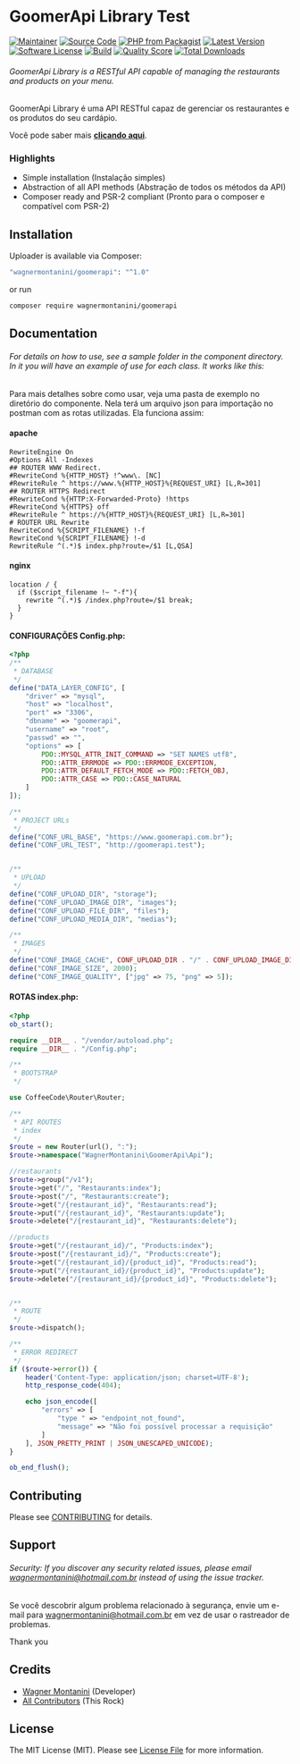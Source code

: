 # GoomerApi Library Test

[![Maintainer](http://img.shields.io/badge/maintainer-@wagnermontanini-blue.svg?style=flat-square)](https://twitter.com/wagnermontanini)
[![Source Code](http://img.shields.io/badge/source-wagnermontanini/goomerapi-blue.svg?style=flat-square)](https://github.com/wagnermontanini/goomerapi)
[![PHP from Packagist](https://img.shields.io/packagist/php-v/wagnermontanini/goomerapi.svg?style=flat-square)](https://packagist.org/packages/wagnermontanini/goomerapi)
[![Latest Version](https://img.shields.io/github/release/wagnermontanini/goomerapi.svg?style=flat-square)](https://github.com/wagnermontanini/goomerapi/releases)
[![Software License](https://img.shields.io/badge/license-MIT-brightgreen.svg?style=flat-square)](LICENSE)
[![Build](https://img.shields.io/scrutinizer/build/g/wagnermontanini/goomerapi.svg?style=flat-square)](https://scrutinizer-ci.com/g/wagnermontanini/goomerapi)
[![Quality Score](https://img.shields.io/scrutinizer/g/wagnermontanini/goomerapi.svg?style=flat-square)](https://scrutinizer-ci.com/g/wagnermontanini/goomerapi)
[![Total Downloads](https://img.shields.io/packagist/dt/wagnermontanini/goomerapi.svg?style=flat-square)](https://packagist.org/packages/cwagnermontanini/goomerapi)

###### GoomerApi Library is a RESTful API capable of managing the restaurants and products on your menu.

GoomerApi Library é uma API RESTful capaz de gerenciar os restaurantes e os produtos do seu cardápio.

Você pode saber mais **[clicando aqui](https://goomer.com.br)**.

### Highlights

- Simple installation (Instalação simples)
- Abstraction of all API methods (Abstração de todos os métodos da API)
- Composer ready and PSR-2 compliant (Pronto para o composer e compatível com PSR-2)

## Installation

Uploader is available via Composer:

```bash
"wagnermontanini/goomerapi": "^1.0"
```

or run

```bash
composer require wagnermontanini/goomerapi
```

## Documentation

###### For details on how to use, see a sample folder in the component directory. In it you will have an example of use for each class. It works like this:

Para mais detalhes sobre como usar, veja uma pasta de exemplo no diretório do componente. Nela terá um arquivo json para importação no postman com as rotas utilizadas. Ela funciona assim:

#### apache

```apacheconfig
RewriteEngine On
#Options All -Indexes
## ROUTER WWW Redirect.
#RewriteCond %{HTTP_HOST} !^www\. [NC]
#RewriteRule ^ https://www.%{HTTP_HOST}%{REQUEST_URI} [L,R=301]
## ROUTER HTTPS Redirect
#RewriteCond %{HTTP:X-Forwarded-Proto} !https
#RewriteCond %{HTTPS} off
#RewriteRule ^ https://%{HTTP_HOST}%{REQUEST_URI} [L,R=301]
# ROUTER URL Rewrite
RewriteCond %{SCRIPT_FILENAME} !-f
RewriteCond %{SCRIPT_FILENAME} !-d
RewriteRule ^(.*)$ index.php?route=/$1 [L,QSA]
```

#### nginx

````nginxconfig
location / {
  if ($script_filename !~ "-f"){
    rewrite ^(.*)$ /index.php?route=/$1 break;
  }
}
````

#### CONFIGURAÇÕES Config.php:

```php
<?php
/**
 * DATABASE
 */
define("DATA_LAYER_CONFIG", [
    "driver" => "mysql",
    "host" => "localhost",
    "port" => "3306",
    "dbname" => "goomerapi",
    "username" => "root",
    "passwd" => "",
    "options" => [
        PDO::MYSQL_ATTR_INIT_COMMAND => "SET NAMES utf8",
        PDO::ATTR_ERRMODE => PDO::ERRMODE_EXCEPTION,
        PDO::ATTR_DEFAULT_FETCH_MODE => PDO::FETCH_OBJ,
        PDO::ATTR_CASE => PDO::CASE_NATURAL
    ]
]);

/**
 * PROJECT URLs
 */
define("CONF_URL_BASE", "https://www.goomerapi.com.br");
define("CONF_URL_TEST", "http://goomerapi.test");


/**
 * UPLOAD
 */
define("CONF_UPLOAD_DIR", "storage");
define("CONF_UPLOAD_IMAGE_DIR", "images");
define("CONF_UPLOAD_FILE_DIR", "files");
define("CONF_UPLOAD_MEDIA_DIR", "medias");

/**
 * IMAGES
 */
define("CONF_IMAGE_CACHE", CONF_UPLOAD_DIR . "/" . CONF_UPLOAD_IMAGE_DIR . "/cache");
define("CONF_IMAGE_SIZE", 2000);
define("CONF_IMAGE_QUALITY", ["jpg" => 75, "png" => 5]);
```

#### ROTAS index.php:

```php
<?php
ob_start();

require __DIR__ . "/vendor/autoload.php";
require __DIR__ . "/Config.php"; 

/**
 * BOOTSTRAP
 */

use CoffeeCode\Router\Router;

/**
 * API ROUTES
 * index
 */
$route = new Router(url(), ":");
$route->namespace("WagnerMontanini\GoomerApi\Api");

//restaurants
$route->group("/v1");
$route->get("/", "Restaurants:index");
$route->post("/", "Restaurants:create");
$route->get("/{restaurant_id}", "Restaurants:read");
$route->put("/{restaurant_id}", "Restaurants:update");
$route->delete("/{restaurant_id}", "Restaurants:delete");

//products
$route->get("/{restaurant_id}/", "Products:index");
$route->post("/{restaurant_id}/", "Products:create");
$route->get("/{restaurant_id}/{product_id}", "Products:read");
$route->put("/{restaurant_id}/{product_id}", "Products:update");
$route->delete("/{restaurant_id}/{product_id}", "Products:delete");


/**
 * ROUTE
 */
$route->dispatch();

/**
 * ERROR REDIRECT
 */
if ($route->error()) {
    header('Content-Type: application/json; charset=UTF-8');
    http_response_code(404);

    echo json_encode([
        "errors" => [
            "type " => "endpoint_not_found",
            "message" => "Não foi possível processar a requisição"
        ]
    ], JSON_PRETTY_PRINT | JSON_UNESCAPED_UNICODE);
}

ob_end_flush();
```

## Contributing

Please see [CONTRIBUTING](https://github.com/wagnermontanini/goomerapi/blob/master/CONTRIBUTING.md) for details.

## Support

###### Security: If you discover any security related issues, please email wagnermontanini@hotmail.com.br instead of using the issue tracker.

Se você descobrir algum problema relacionado à segurança, envie um e-mail para wagnermontanini@hotmail.com.br em vez de usar o rastreador de problemas.

Thank you

## Credits

- [Wagner Montanini](https://github.com/wagnermontanini) (Developer)
- [All Contributors](https://github.com/wagnermontanini/goomerapi/contributors) (This Rock)

## License

The MIT License (MIT). Please see [License File](https://github.com/wagnermontanini/goomerapi/blob/master/LICENSE) for more information.